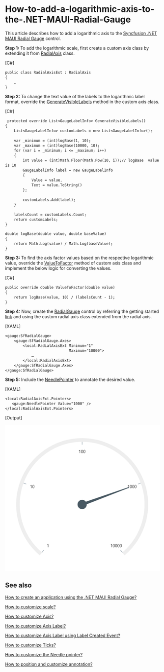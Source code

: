 # How-to-add-a-logarithmic-axis-to-the-.NET-MAUI-Radial-Gauge
This article describes how to add a logarithmic axis to the [Syncfusion .NET MAUI Radial Gauge](https://www.syncfusion.com/maui-controls/maui-radial-gauge) control.

**Step 1:** To add the logarithmic scale, first create a custom axis class by extending it from [RadialAxis](https://help.syncfusion.com/cr/maui/Syncfusion.Maui.Gauges.RadialAxis.html?tabs=tabid-1) class.

[C#]
```
public class RadialAxisExt : RadialAxis
{
    …
}
```

**Step 2:** To change the text value of the labels to the logarithmic label format, override the [GenerateVisibleLabels](https://help.syncfusion.com/cr/maui/Syncfusion.Maui.Gauges.RadialAxis.html#Syncfusion_Maui_Gauges_RadialAxis_GenerateVisibleLabels) method in the custom axis class.

[C#]
```
 protected override List<GaugeLabelInfo> GenerateVisibleLabels()
{
    List<GaugeLabelInfo> customLabels = new List<GaugeLabelInfo>();

    var _minimum = (int)logBase(1, 10);
    var _maximum = (int)logBase(10000, 10);
    for (var i = _minimum; i <= _maximum; i++)
    {
        int value = (int)Math.Floor(Math.Pow(10, i));// logBase  value is 10
        GaugeLabelInfo label = new GaugeLabelInfo
        {
            Value = value,
            Text = value.ToString()
        };

        customLabels.Add(label);
    }

    labelsCount = customLabels.Count;
    return customLabels;
}
```
 
``` 
double logBase(double value, double baseValue)
{
    return Math.Log(value) / Math.Log(baseValue);
}
```

**Step 3:** To find the axis factor values based on the respective logarithmic value, override the [ValueToFactor](https://help.syncfusion.com/cr/maui/Syncfusion.Maui.Gauges.RadialAxis.html#Syncfusion_Maui_Gauges_RadialAxis_ValueToFactor_System_Double_) method of custom axis class and implement the below logic for converting the values.

[C#]
```
public override double ValueToFactor(double value)
{
    return logBase(value, 10) / (labelsCount - 1);
}
```

**Step 4:** Now, create the [RadialGauge](https://help.syncfusion.com/cr/maui/Syncfusion.Maui.Gauges.SfRadialGauge.html) control by referring the getting started [link](https://help.syncfusion.com/maui/radialgauge/getting-started#creating-an-application-using-the-net-maui-radial-gauge) and using the custom radial axis class extended from the radial axis.
  
[XAML]
```
<gauge:SfRadialGauge>
    <gauge:SfRadialGauge.Axes>
        <local:RadialAxisExt Minimum="1" 
                             Maximum="10000">
            …
        </local:RadialAxisExt>
    </gauge:SfRadialGauge.Axes>
</gauge:SfRadialGauge>
 ```

**Step 5:** Include the [NeedlePointer](https://help.syncfusion.com/cr/maui/Syncfusion.Maui.Gauges.NeedlePointer.html) to annotate the desired value.

[XAML]
```
<local:RadialAxisExt.Pointers>
   <gauge:NeedlePointer Value="1000" />
</local:RadialAxisExt.Pointers>
```

[Output]

![](Output.png)

## See also

[How to create an application using the .NET MAUI Radial Gauge?](https://help.syncfusion.com/maui/radialgauge/getting-started#creating-an-application-using-the-net-maui-radial-gauge)

[How to customize scale?](https://help.syncfusion.com/maui/radialgauge/axes#custom-scale-range)

[How to customize Axis?](https://help.syncfusion.com/maui/radialgauge/axes#axis-customization)

[How to customize Axis Label?](https://help.syncfusion.com/maui/radialgauge/axes?cs-save-lang=1&cs-lang=csharp#axis-label-customization)

[How to customize Axis Label using Label Created Event?](https://help.syncfusion.com/maui/radialgauge/axes?cs-save-lang=1&cs-lang=csharp#labelcreated)

[How to customize Ticks?](https://help.syncfusion.com/maui/radialgauge/axes?cs-save-lang=1&cs-lang=csharp#tick-customization)

[How to customize the Needle pointer?](https://help.syncfusion.com/maui/radialgauge/needle-pointer#needle-customization)

[How to position and customize annotation?](https://help.syncfusion.com/maui/radialgauge/annotation)
